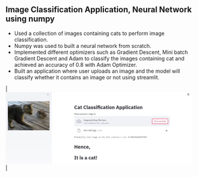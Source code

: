 ## Image Classification Application, Neural Network using numpy
- Used a collection of images containing cats to perform image classification.
- Numpy was used to built a neural network from scratch.
- Implemented different optimizers such as Gradient Descent, Mini batch Gradient Descent and Adam to classify the images containing cat and achieved an accuracy of 0.8 with Adam Optimizer.
- Built an application where user uploads an image and the model will classify whether it contains an image or not using streamlit.

|<img src = "https://github.com/raofida75/Image-Classification-Project/blob/main/APP.JPG" width = "700">|
